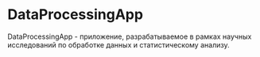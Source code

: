 # DataProcessingApp
DataProcessingApp - приложение, разрабатываемое в рамках научных исследований по обработке данных и статистическому анализу.
